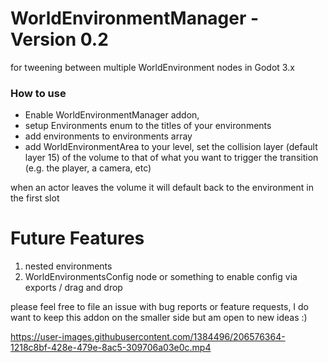 # WorldEnvironmentManager - Version 0.2

for tweening between multiple WorldEnvironment nodes in Godot 3.x

### How to use

- Enable WorldEnvironmentManager addon,
- setup Environments enum to the titles of your environments
- add environments to environments array
- add WorldEnvironmentArea to your level, set the collision layer (default layer 15) of the volume to that of what you want to trigger the transition (e.g. the player, a camera, etc)

when an actor leaves the volume it will default back to the environment in the first slot

# Future Features
  1. nested environments
  2. WorldEnvironmentsConfig node or something to enable config via exports / drag and drop
  
please feel free to file an issue with bug reports or feature requests, I do want to keep this addon on the smaller side but am open to new ideas :)


https://user-images.githubusercontent.com/1384496/206576364-1218c8bf-428e-479e-8ac5-309706a03e0c.mp4

